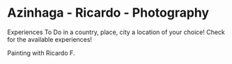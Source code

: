 # Azinhaga - Ricardo - Photography

Experiences To Do in a country, place, city a location of your choice! Check for the available experiences!

Painting with Ricardo F.
